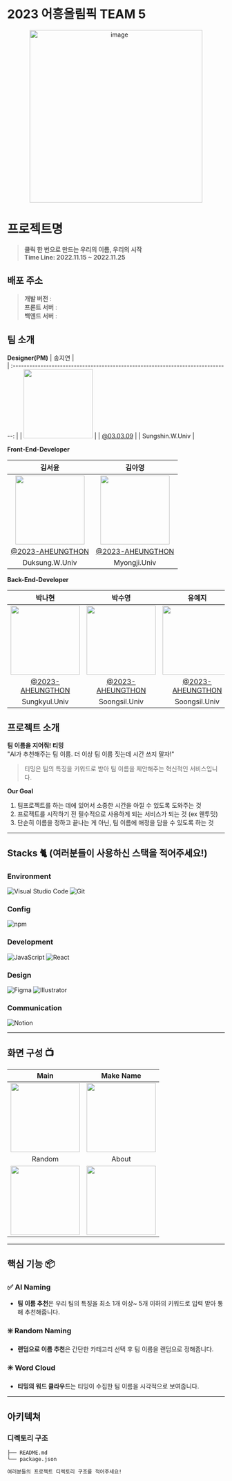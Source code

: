 # 2023 어흥올림픽 TEAM 5

<div align="center">
<img width="400" alt="image" src="https://github.com/2023-AHEUNGTHON/Team_5/assets/110457233/71ff70cc-c0e7-406e-b1ce-73585542aa0a">

</div>

# 프로젝트명
> **클릭 한 번으로 만드는 우리의 이름, 우리의 시작** <br/>
> **Time Line: 2022.11.15 ~ 2022.11.25**

## 배포 주소

> **개발 버전** :  <br>
> **프론트 서버** : <br>
> **백엔드 서버** : <br>

## 팀 소개
**Designer(PM)**
|      송지연       |                                                                                           
| :------------------------------------------------------------------------------: |
|   <img width="160px" src="https://github.com/2023-AHEUNGTHON/Team_5/assets/110457233/959f2111-0efe-4a0a-b568-8144cd9bb0cf" > |
|   [@03.03.09](https://www.instagram.com/03.03.09/)   |
| Sungshin.W.Univ  |

**Front-End-Developer**

|      김서윤       |          김아영         |                                                                                           
| :------------------------------------------------------------------------------: | :---------------------------------------------------------------------------------------------------------------------------------------------------: |
|   <img width="160px" src="https://github.com/2023-AHEUNGTHON/Team_5/assets/110457233/5902702f-8bae-4039-9309-ea7973f9e7d5" > |             <img width="160px" src="https://github.com/2023-AHEUNGTHON/Team_5/assets/110457233/e9fefa06-c214-459d-99fc-6abc89285b64" >    |
|   [@2023-AHEUNGTHON](https://github.com/2023-AHEUNGTHON)   |    [@2023-AHEUNGTHON](https://github.com/2023-AHEUNGTHON)  |
| Duksung.W.Univ | Myongji.Univ |

**Back-End-Developer**


|      박나현      |          박수영         |          유예지         |          음상훈         |                                                                                                                   
| :------------------------------------------------------------------------------: | :---------------------------------------------------------------------------------------------------------------------------------------------------: |:---------------------------------------------------------------------------------------------------------------------------------------------------: |:---------------------------------------------------------------------------------------------------------------------------------------------------: |
|   <img width="160px" src="https://github.com/2023-AHEUNGTHON/Team_1/assets/94633589/f7f60b7b-6a04-41e8-a38f-8cd619fd6e4a" > |             <img width="160px" src="https://github.com/2023-AHEUNGTHON/Team_1/assets/94633589/f7f60b7b-6a04-41e8-a38f-8cd619fd6e4a" >    |             <img width="160px" src="https://github.com/2023-AHEUNGTHON/Team_1/assets/94633589/f7f60b7b-6a04-41e8-a38f-8cd619fd6e4a" >    |             <img width="160px" src="https://github.com/2023-AHEUNGTHON/Team_1/assets/94633589/f7f60b7b-6a04-41e8-a38f-8cd619fd6e4a" >    |
|   [@2023-AHEUNGTHON](https://github.com/2023-AHEUNGTHON)   |    [@2023-AHEUNGTHON](https://github.com/2023-AHEUNGTHON)  |    [@2023-AHEUNGTHON](https://github.com/2023-AHEUNGTHON)  |    [@2023-AHEUNGTHON](https://github.com/2023-AHEUNGTHON)  |
| Sungkyul.Univ | Soongsil.Univ | Soongsil.Univ | Hanyang.Univ(ERICA) |


## 프로젝트 소개

**팀 이름을 지어줘! 티밍** <br/>
"AI가 추천해주는 팀 이름. 더 이상 팀 이름 짓는데 시간 쓰지 말자!"
> 티밍은 팀의 특징을 키워드로 받아 팀 이름을 제안해주는 혁신적인 서비스입니다. <br/>

**Our Goal**
1. 팀프로젝트를 하는 데에 있어서 소중한 시간을 아낄 수 있도록 도와주는 것
2. 프로젝트를 시작하기 전 필수적으로 사용하게 되는 서비스가 되는 것 (ex 웬투밋)
3. 단순히 이름을 정하고 끝나는 게 아닌, 팀 이름에 애정을 담을 수 있도록 하는 것

---

## Stacks 🐈 (여러분들이 사용하신 스택을 적어주세요!)

### Environment
![Visual Studio Code](https://img.shields.io/badge/Visual%20Studio%20Code-007ACC?style=for-the-badge&logo=Visual%20Studio%20Code&logoColor=white)
![Git](https://img.shields.io/badge/Git-F05032?style=for-the-badge&logo=Git&logoColor=white)        

### Config
![npm](https://img.shields.io/badge/npm-CB3837?style=for-the-badge&logo=npm&logoColor=white)        

### Development
![JavaScript](https://img.shields.io/badge/JavaScript-F7DF1E?style=for-the-badge&logo=Javascript&logoColor=white)
![React](https://img.shields.io/badge/React-20232A?style=for-the-badge&logo=react&logoColor=61DAFB)

### Design
![Figma](https://img.shields.io/badge/figma-%23F24E1E?style=for-the-badge&logo=figma&logoColor=white)
![Illustrator](https://img.shields.io/badge/adobeillustrator-%23FF9A00?style=for-the-badge&logo=adobeillustrator&logoColor=white)


### Communication
![Notion](https://img.shields.io/badge/Notion-000000?style=for-the-badge&logo=Notion&logoColor=white)

---
## 화면 구성 📺
| Main  |  Make Name   |
| :-------------------------------------------: | :------------: |
| <img width="160px" src="https://github.com/2023-AHEUNGTHON/Team_5/assets/110457233/315de42e-87be-4c71-ae12-01067f3820aa"> | <img width="160px" src="https://github.com/2023-AHEUNGTHON/Team_5/assets/110457233/eff39399-edd0-4469-aba2-2512b1a3c455"> |  
| Random   |  About   |  
| <img width="160px" src="https://github.com/2023-AHEUNGTHON/Team_5/assets/110457233/d681b46e-e681-4c08-ac6e-257718d0c661"> | <img width="160px" src="(https://github.com/2023-AHEUNGTHON/Team_5/assets/110457233/5e2dc8dd-e31e-4eaa-bf9d-768ea564970e"> |

---
## 핵심 기능 📦

### ✅ AI Naming
- **팀 이름 추천**은 우리 팀의 특징을 최소 1개 이상~ 5개 이하의 키워드로 입력 받아 통해 추천해줍니다.

### ❇️ Random Naming
- **랜덤으로 이름 추천**은 간단한 카테고리 선택 후 팀 이름을 랜덤으로 정해줍니다.

### ✳️ Word Cloud
- **티밍의 워드 클라우드**는 티밍이 수집한 팀 이름을 시각적으로 보여줍니다. 

---
## 아키텍쳐


### 디렉토리 구조
```bash
├── README.md
└── package.json

여러분들의 프로젝트 디렉토리 구조를 적어주세요!

```
